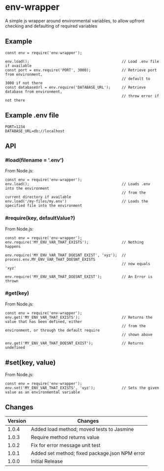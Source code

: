 # env-wrapper
A simple js wrapper around environmental variables, to allow upfront checking and defaulting of required variables

## Example

    const env = require('env-wrapper');

    env.load();                                          // Load .env file if available
    const port = env.require('PORT', 3000);              // Retrieve port from environment, 
                                                         // default to 3000 if not there
    const databaseUrl = env.require('DATABASE_URL');     // Retrieve database from environment, 
                                                         // throw error if not there

## Example .env file

    PORT=1234
    DATABASE_URL=db://localhost

## API

### #load(filename = '.env')
From Node.js:

    const env = require('env-wrapper');
    env.load();                                          // Loads .env into the environment 
                                                         // from the current directory if available
    env.load('/my-files/my.env')                         // Loads the specified file into the environment 

### #require(key, defaultValue?)
From Node.js:

    const env = require('env-wrapper');
    env.require('MY_ENV_VAR_THAT_EXISTS');               // Nothing happens

    env.require('MY_ENV_VAR_THAT_DOESNT_EXIST', 'xyz');  // process.env.MY_ENV_VAR_THAT_DOESNT_EXISTS
                                                         // now equals 'xyz'

    env.require('MY_ENV_VAR_THAT_DOESNT_EXIST');         // An Error is thrown

### #get(key)
From Node.js:

    const env = require('env-wrapper');
    env.get('MY_ENV_VAR_THAT_EXISTS');                   // Returns the value that has been defined, either
                                                         // from the environment, or through the default require
                                                         // shown above

    env.get('MY_ENV_VAR_THAT_DOESNT_EXIST');             // Returns undefined

## #set(key, value)
From Node.js:

    const env = require('env-wrapper');
    env.set('MY_ENV_VAR_THAT_EXISTS', 'xyz');            // Sets the given value as an environmental variable 


## Changes

Version | Changes
--- | ---
1.0.4 | Added load method; moved tests to Jasmine
1.0.3 | Require method returns value
1.0.2 | Fix for error message unit test
1.0.1 | Added set method; fixed package.json NPM error
1.0.0 | Initial Release